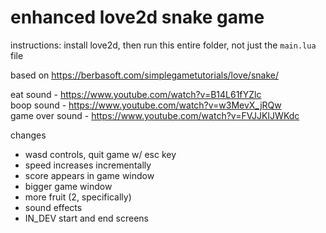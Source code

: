 # enhanced love2d snake game

instructions: install love2d, then run this entire folder, not just the `main.lua` file

<!-- 
To see a demo of the project, watch this [video](https://www.youtube.com/watch?v=IQnaCLXEU0E).
-->

based on https://berbasoft.com/simplegametutorials/love/snake/ 

eat sound - https://www.youtube.com/watch?v=B14L61fYZlc </br>
boop sound - https://www.youtube.com/watch?v=w3MevX_jRQw </br>
game over sound - https://www.youtube.com/watch?v=FVJJKIJWKdc 

changes
* wasd controls, quit game w/ esc key
* speed increases incrementally
* score appears in game window
* bigger game window
* more fruit (2, specifically)
* sound effects
* IN_DEV start and end screens